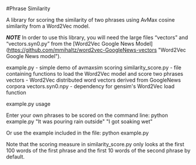 #Phrase Similarity

A library for scoring the similarity of two phrases using AvMax cosine similarity from a Word2Vec model.

***NOTE***
In order to use this library, you will need the large files “vectors” and “vectors.syn0.py” from the [Word2Vec Google News Model] (https://github.com/mmihaltz/word2vec-GoogleNews-vectors "Word2Vec Google News model").

example.py - simple demo of avmaxsim scoring
similarity_score.py - file containing functions to load the Word2Vec model and score two phrases
vectors - Word2Vec distributed word vectors derived from GoogleNews corpora
vectors.syn0.npy - dependency for gensim's Word2Vec load function 

example.py usage

Enter your own phrases to be scored on the command line:
python example.py "It was pouring rain outside" "I got soaking wet"

Or use the example included in the file:
python example.py

Note that the scoring measure in similarity_score.py only looks at the first 100 words of the first phrase and the first 10 words of the second phrase by default.

